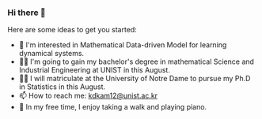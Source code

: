 
### Hi there 👋

Here are some ideas to get you started:

- 🔭 I'm interested in Mathematical Data-driven Model for learning dynamical systems.
- 👨‍🎓 I'm going to gain my bachelor's degree in mathematical Science and Industrial Engineering at UNIST in this August.
- 🙋‍♂️ I will matriculate at the University of Notre Dame to pursue my Ph.D in Statistics in this August.
- 📫 How to reach me: kdkam12@unist.ac.kr
- 🎹 In my free time, I enjoy taking a walk and playing piano.
